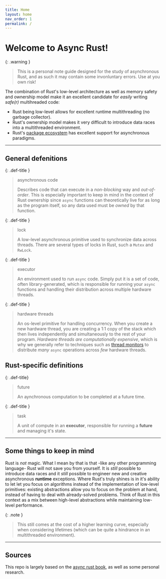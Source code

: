 ```yaml
---
title: Home
layout: home
nav_order: 1
permalink: /
---
```


# Welcome to Async Rust!

{: .warning }
> This is a personal note guide designed for the study of asynchronous Rust, and as such it may contain some invonluntary errors. Use at you own risk!

The combination of Rust's low-level architecture as well as memory safety and ownership model make it an excellent candidate for *easily* writing *safe(r)* multihreaded code:

* Rust being low-level allows for excellent runtime multithreading (no garbage collector).
* Rust's ownership model makes it very difficult to introduce data races into a multithreaded environment.
* Rust's [package ecosystem](https://crates.io/categories/asynchronous) has excellent support for asynchronous paradigms.

---

## General defenitions

{: .def-title }
> asynchronous code
>
> Describes code that can execute in a *non-blocking* way and *out-of-order*. This is especially important to keep in mind in the context of Rust ownership since `async` functions can theoretically live for as long as the program itself, so any data used must be *owned* by that function.

{: .def-title }
> lock
>
> A low-level asynchronous primitive used to synchronize data across threads. There are several types of locks in Rust, such a `Mutex` and `RwLock`.

{: .def-title }
> executor
>
> An environment used to run `async` code. Simply put it is a set of code, often library-generated, which is responsible for running your `async` functions and handling their distribution across multiple hardware threads.

{: .def-title }
> hardware threads
>
> An os-level primitive for handling concurrency. When you create a new hardware thread, you are creating a 1:1 copy of the stack which then lives independently and simultaneously to the rest of your program. *Hardware threads are computationally expensive*, which is why we generally refer to techniques such as [thread monitors](https://en.wikipedia.org/wiki/Monitor_(synchronization)) to distribute *many* `async` operations across *few* hardware threads.

## Rust-specific definitions

{: .def-title}
> future
>
> An aynchronous computation to be completed at a future time.

{: .def-title }
> task
>
> A unit of compute in an **executor**, responsible for running a **future** and managing it's state.

---

## Some things to keep in mind

Rust is *not* magic. 
What I mean by that is that -like any other programming language- Rust will not save you from yourself. It is *still* possible to introduce data races and it *still* possible to engineer new and creative asynchronous **runtime** exceptions. Where Rust's truly shines is in it's ability to let let you focus on algorithms instead of the implementation of low-level primitives: existing abstractions allow you to focus on the problem at hand, instead of having to deal with already-solved problems. Think of Rust in this context as a mix between high-level abstractions while maintaining low-level performance.

{: .note }
> This still comes at the cost of a higher learning curve, especially when considering lifetimes (which can be quite a hindrance in an multithreaded environment).

---

## Sources

This repo is largely based on the [async rust book](https://rust-lang.github.io/async-book/), as well as some personal research.
